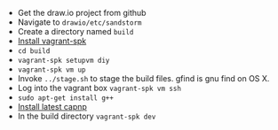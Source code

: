 - Get the draw.io project from github
- Navigate to `drawio/etc/sandstorm`
- Create a directory named `build`
- [Install vagrant-spk](https://docs.sandstorm.io/en/latest/vagrant-spk/installation/)
- `cd build`
- `vagrant-spk setupvm diy`
- `vagrant-spk vm up`
- Invoke `../stage.sh` to stage the build files. gfind is gnu find on OS X.
- Log into the vagrant box `vagrant-spk vm ssh`
- `sudo apt-get install g++`
- [Install latest capnp](https://capnproto.org/install.html)
- In the build directory `vagrant-spk dev`